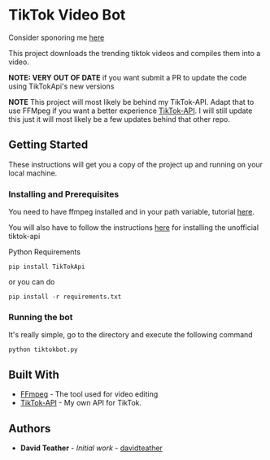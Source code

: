 # TikTok Video Bot

Consider sponoring me [here](https://github.com/sponsors/davidteather)

This project downloads the trending tiktok videos and compiles them into a video.

**NOTE: VERY OUT OF DATE** if you want submit a PR to update the code using TikTokApi's new versions

**NOTE** This project will most likely be behind my TikTok-API. Adapt that to use FFMpeg if you want a better experience [TikTok-API](https://github.com/davidteather/TikTok-Api). I will still update this just it will most likely be a few updates behind that other repo.

## Getting Started

These instructions will get you a copy of the project up and running on your local machine.

### Installing and Prerequisites

You need to have ffmpeg installed and in your path variable, tutorial [here](https://www.thewindowsclub.com/how-to-install-ffmpeg-on-windows-10).

You will also have to follow the instructions [here](https://github.com/davidteather/TikTok-Api) for installing the unofficial tiktok-api

Python Requirements
```
pip install TikTokApi
```

or you can do
```
pip install -r requirements.txt
```

### Running the bot

It's really simple, go to the directory and execute the following command

```
python tiktokbot.py
```

## Built With

* [FFmpeg](https://ffmpeg.org/) - The tool used for video editing
* [TikTok-API](https://github.com/davidteather/TikTok-Api) - My own API for TikTok.

## Authors

* **David Teather** - *Initial work* - [davidteather](https://github.com/davidteather)
